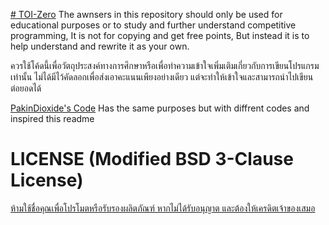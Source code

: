 [# TOI-Zero](https://toi-coding.informatics.buu.ac.th/home/)
The awnsers in this repository should only be used for educational purposes or to study and further understand competitive programming, It is not for copying and get free points, But instead it is to help understand and rewrite it as your own.

ควรใช้โค้ดนี้เพื่อวัตถุประสงค์ทางการศึกษาหรือเพื่อทำความเข้าใจเพิ่มเติมเกี่ยวกับการเขียนโปรแกรมเท่านั้น ไม่ได้มีไว้คัดลอกเพื่อส่งเอาคะแนนเพียงอย่างเดียว แต่จะทำให้เข้าใจและสามารถนำไปเขียนต่อยอดได้

[PakinDioxide's Code](https://github.com/PakinDioxide/TOI-zero) Has the same purposes but with diffrent codes and inspired this readme

# LICENSE (Modified BSD 3-Clause License)
[ห้ามใช้ชื่อคุณเพื่อโปรโมตหรือรับรองผลิตภัณฑ์ หากไม่ได้รับอนุญาต และต้องให้เครดิตเจ้าของเสมอ](https://github.com/pxsit/TOI-Zero/blob/main/LICENSE)
